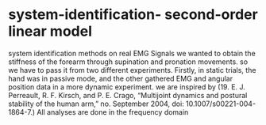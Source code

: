 # system-identification- second-order linear model 
system identification methods on real EMG Signals 
we wanted to obtain the stiffness of the forearm through supination and pronation movements. so we have to pass it from two different experiments. Firstly, in static trials, the hand was in passive mode, and the other gathered EMG and angular position data in a more dynamic experiment. we are inspired by (19.	E. J. Perreault, R. F. Kirsch, and P. E. Crago, “Multijoint dynamics and postural stability of the human arm,” no. September 2004, doi: 10.1007/s00221-004-1864-7.)
All analyses are done in the frequency domain 

